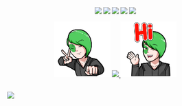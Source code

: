 <div width="100%" align="center">
	<img src="https://badges.frapsoft.com/os/v1/open-source.svg?v=102)](https://github.com/ellerbrock/open-source-badge/">
	<img src="https://img.shields.io/badge/Repositories-1-green.svg">
	<img src="https://img.shields.io/badge/Projects-1-green.svg">
	<img src="https://img.shields.io/badge/Updated-June%2020,%202022-lightgrey.svg">
	<img src="https://visitor-badge.laobi.icu/badge?page_id=WittyAi-Artist.WittyAi-Artist">
</div>

<p align=center>
  <div align=center>
	<img src="images/Adult-WittyAi-Dabb-1000.png" width="130" height="130"/>
	<a href="https://git.io/typing-svg">
    	<img src="https://readme-typing-svg.herokuapp.com?center=true&vCenter=true&multiline=true&height=150&lines=New+Generation;Artificial+Intelligence+Artist+%F0%9F%A7%91%E2%80%8D%F0%9F%8E%A4;It's+drafting+amazing+arts+%F0%9F%8E%A8;Writing+incredible+songs.+%F0%9F%8E%B6;%F0%9F%A4%AB+Pretty+Witty!">
  	</a>
  	<img src="images/Adult-WittyAi-Hi-1000.png" width="130" height="130"/>
  </div>
</p>
<br>
<div width="100%" align="center">
  <a align="left" href="https://github.com/WittyAi-Artist/OpenSource-iOS" title="OpenSource iOS"><img align="left" height="115" src="https://github-readme-stats.vercel.app/api/pin/?username=WittyAi-Artist&repo=OpenSource-iOS&theme=swift&border_color=61dafb&border_radius=10"></a>
</div>
<br/><br/><br/><br/><br/><br/>


<!-- - 👋 Hi, I’m @WittyAi-Artist
- 👀 I’m interested in ...
- 🌱 I’m currently learning ...
- 💞️ I’m looking to collaborate on ...
- 📫 How to reach me ...
 -->

<!---
WittyAi-Artist/WittyAi-Artist is a ✨ special ✨ repository because its `README.md` (this file) appears on your GitHub profile.
You can click the Preview link to take a look at your changes.
--->
